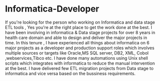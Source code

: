 # Informatica-Developer
If you're looking for the person who working on Informatica and data stage ETL tools , Yes you're at the right place to get the work done at the best. I have been involving in informatica &amp; Data stage projects for over 8 years in health care domain and able to design and deliver the major projects in time.   In this tenure , I have experienced all things about informatica on 6 major projects as a developer and production support roles which involves multiple sources or targets like Oracle,MS SQL server, DB2, XML, Cobol ,webservices,Tibco etc.   I have done many automations using Unix shell scripts which integrates with informatica to reduce the manual intervention at the best.   I have delivered few ETL migration projects from Data stage to informatica and vice versa based on the bussiness requirements.
